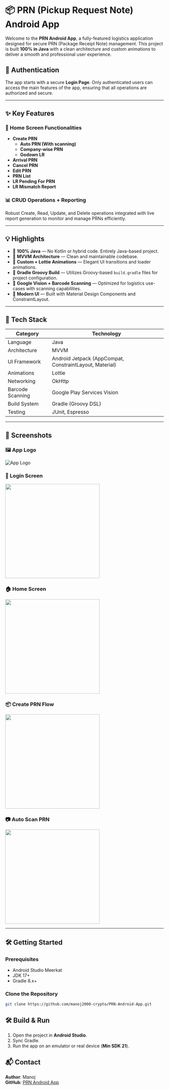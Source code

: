# 📦 PRN (Pickup Request Note) Android App

Welcome to the **PRN Android App**, a fully-featured logistics application designed for secure PRN (Package Receipt Note) management. This project is built **100% in Java** with a clean architecture and custom animations to deliver a smooth and professional user experience.

## 🔐 Authentication

The app starts with a secure **Login Page**. Only authenticated users can access the main features of the app, ensuring that all operations are authorized and secure.

---

## ✨ Key Features

### 🔧 Home Screen Functionalities
- **Create PRN**
  - **Auto PRN (With scanning)**
  - **Company-wise PRN**
  - **Godown LR**
- **Arrival PRN**
- **Cancel PRN**
- **Edit PRN**
- **PRN List**
- **LR Pending For PRN**
- **LR Mismatch Report**

### 📊 CRUD Operations + Reporting
Robust Create, Read, Update, and Delete operations integrated with live report generation to monitor and manage PRNs efficiently.

---

## 💡 Highlights

- 🔹 **100% Java** — No Kotlin or hybrid code. Entirely Java-based project.
- 🔹 **MVVM Architecture** — Clean and maintainable codebase.
- 🔹 **Custom + Lottie Animations** — Elegant UI transitions and loader animations.
- 🔹 **Gradle Groovy Build** — Utilizes Groovy-based `build.gradle` files for project configuration.
- 🔹 **Google Vision + Barcode Scanning** — Optimized for logistics use-cases with scanning capabilities.
- 🔹 **Modern UI** — Built with Material Design Components and ConstraintLayout.

---

## 🧱 Tech Stack

| Category         | Technology |
|------------------|------------|
| Language         | Java       |
| Architecture     | MVVM       |
| UI Framework     | Android Jetpack (AppCompat, ConstraintLayout, Material) |
| Animations       | Lottie |
| Networking       | OkHttp |
| Barcode Scanning | Google Play Services Vision |
| Build System     | Gradle (Groovy DSL) |
| Testing          | JUnit, Espresso |

---

## 📱 Screenshots

### 🖼️ App Logo
![App Logo](app/src/main/res/mipmap-xxxhdpi/ic_launcher_foreground.webp)

### 🔐 Login Screen
<img src="https://github.com/user-attachments/assets/4eff509a-5b0d-4972-9721-0c37e6eed597" width="300"/>

### 🏠 Home Screen
<img src="https://github.com/user-attachments/assets/8ca459c0-f157-48e2-8d98-12f1574d052e" width="300"/>

### 📦 Create PRN Flow
<img src="https://github.com/user-attachments/assets/c39483e4-25bc-4c6f-bc1d-5a0830aa1197" width="300"/>

### 📷 Auto Scan PRN
<img src="https://github.com/user-attachments/assets/b09ff086-325a-4aa8-90da-2e80fabec9c8" width="300"/>

---

## 🛠️ Getting Started

### Prerequisites

- Android Studio Meerkat
- JDK 17+
- Gradle 8.x+

### Clone the Repository

```bash
git clone https://github.com/manoj2000-crypto/PRN-Android-App.git
```

## 🛠️ Build & Run

1. Open the project in **Android Studio**.
2. Sync Gradle.
3. Run the app on an emulator or real device (**Min SDK 21**).

## 📬 Contact

**Author**: Manoj  
**GitHub**: [PRN Android App](https://github.com/manoj2000-crypto/PRN-Android-App)
